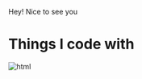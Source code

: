 Hey! Nice to see you 

<h1>Things I code with</h1>
<img src="https://img.shields.io/badge/HTML5-E34F26?style=for-the-badge&logo=html5&logoColor=white" alt="html"/>
